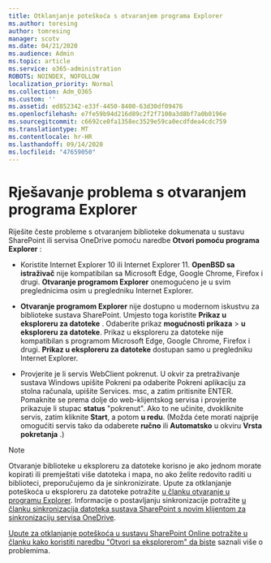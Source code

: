 ```yaml
---
title: Otklanjanje poteškoća s otvaranjem programa Explorer
ms.author: toresing
author: tomresing
manager: scotv
ms.date: 04/21/2020
ms.audience: Admin
ms.topic: article
ms.service: o365-administration
ROBOTS: NOINDEX, NOFOLLOW
localization_priority: Normal
ms.collection: Adm_O365
ms.custom: ''
ms.assetid: ed852342-e33f-4450-8400-63d30df09476
ms.openlocfilehash: e7fe59b94d216d89c2f2f7100a3d8bf7a0b0196e
ms.sourcegitcommit: c6692ce0fa1358ec3529e59ca0ecdfdea4cdc759
ms.translationtype: MT
ms.contentlocale: hr-HR
ms.lasthandoff: 09/14/2020
ms.locfileid: "47659050"
---
```

# <a name="fix-problems-with-open-with-explorer"></a>Rješavanje problema s otvaranjem programa Explorer

Riješite česte probleme s otvaranjem biblioteke dokumenata u sustavu SharePoint ili servisa OneDrive pomoću naredbe **Otvori pomoću programa Explorer** : 
  
- Koristite Internet Explorer 10 ili Internet Explorer 11. **OpenBSD sa istraživač** nije kompatibilan sa Microsoft Edge, Google Chrome, Firefox i drugi. **Otvaranje programom Explorer** onemogućeno je u svim preglednicima osim u pregledniku Internet Explorer. 
    
- **Otvaranje programom Explorer** nije dostupno u modernom iskustvu za biblioteke sustava SharePoint. Umjesto toga koristite **Prikaz u eksploreru za datoteke** . Odaberite prikaz **mogućnosti prikaza** \> **u eksploreru za datoteke**. Prikaz u eksploreru za datoteke nije kompatibilan s programom Microsoft Edge, Google Chrome, Firefox i drugi. **Prikaz u eksploreru za datoteke** dostupan samo u pregledniku Internet Explorer. 
    
- Provjerite je li servis WebClient pokrenut. U okvir za pretraživanje sustava Windows upišite Pokreni pa odaberite Pokreni aplikaciju za stolna računala, upišite Services. msc, a zatim pritisnite ENTER. Pomaknite se prema dolje do web-klijentskog servisa i provjerite prikazuje li stupac **status** "pokrenut". Ako to ne učinite, dvokliknite servis, zatim kliknite **Start**, a potom **u redu**. (Možda ćete morati najprije omogućiti servis tako da odaberete **ručno** ili **Automatsko** u okviru **Vrsta pokretanja** .) 
    
> [!NOTE]
> Otvaranje biblioteke u eksploreru za datoteke korisno je ako jednom morate kopirati ili premještati više datoteka i mapa, no ako želite redovito raditi u biblioteci, preporučujemo da je sinkronizirate. Upute za otklanjanje poteškoća u eksploreru za datoteke potražite [u članku otvaranje u programu Explorer](https://go.microsoft.com/fwlink/?linkid=871665). Informacije o postavljanju sinkronizacije potražite [u članku sinkronizacija datoteka sustava SharePoint s novim klijentom za sinkronizaciju servisa OneDrive](https://go.microsoft.com/fwlink/?linkid=871666).
  
[Upute za otklanjanje poteškoća u sustavu SharePoint Online potražite u članku kako koristiti naredbu "Otvori sa eksplorerom" da biste](https://docs.microsoft.com/sharepoint/support/lists-and-libraries/troubleshoot-issues-using-open-with-explorer) saznali više o problemima. 
  

